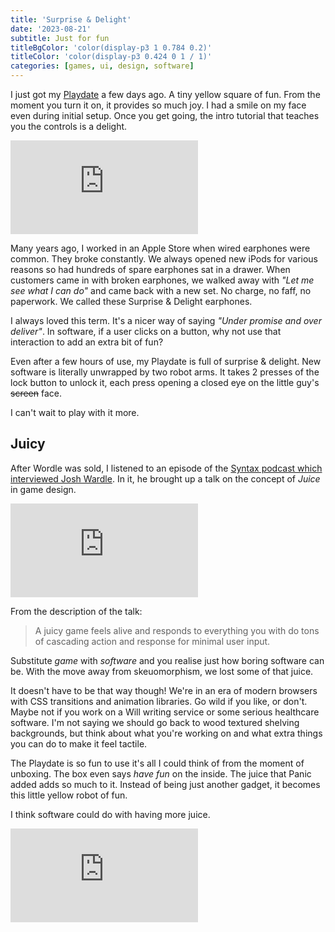 ```yaml
---
title: 'Surprise & Delight'
date: '2023-08-21'
subtitle: Just for fun
titleBgColor: 'color(display-p3 1 0.784 0.2)'
titleColor: 'color(display-p3 0.424 0 1 / 1)'
categories: [games, ui, design, software]
---
```


I just got my [Playdate](https://play.date/) a few days ago. A tiny yellow square of fun. From the moment you turn it on, it provides so much joy. I had a smile on my face even during initial setup. Once you get going, the intro tutorial that teaches you the controls is a delight.

<iframe  src="https://www.youtube.com/embed/8lptw3f7LO4" title="YouTube video player" frameborder="0" allow="accelerometer; autoplay; clipboard-write; encrypted-media; gyroscope; picture-in-picture; web-share" allowfullscreen></iframe>

Many years ago, I worked in an Apple Store when wired earphones were common. They broke constantly. We always opened new iPods for various reasons so had hundreds of spare earphones sat in a drawer. When customers came in with broken earphones, we walked away with _"Let me see what I can do"_ and came back with a new set. No charge, no faff, no paperwork. We called these Surprise & Delight earphones.

I always loved this term. It's a nicer way of saying _"Under promise and over deliver"_. In software, if a user clicks on a button, why not use that interaction to add an extra bit of fun?

Even after a few hours of use, my Playdate is full of surprise & delight. New software is literally unwrapped by two robot arms. It takes 2 presses of the lock button to unlock it, each press opening a closed eye on the little guy's ~~screen~~ face.

I can't wait to play with it more.

## Juicy

After Wordle was sold, I listened to an episode of the [Syntax podcast which interviewed Josh Wardle](https://open.spotify.com/episode/4wpsgfXprwWN4QzyaDkX3Z?si=b10e178af6e640ff). In it, he brought up a talk on the concept of _Juice_ in game design.

<iframe src="https://www.youtube.com/embed/Fy0aCDmgnxg" title="YouTube video player" frameborder="0" allow="accelerometer; autoplay; clipboard-write; encrypted-media; gyroscope; picture-in-picture; web-share" allowfullscreen></iframe>

From the description of the talk:

> A juicy game feels alive and responds to everything you with do tons of cascading action and response for minimal user input.

Substitute _game_ with _software_ and you realise just how boring software can be. With the move away from skeuomorphism, we lost some of that juice.

It doesn't have to be that way though! We're in an era of modern browsers with CSS transitions and animation libraries. Go wild if you like, or don't. Maybe not if you work on a Will writing service or some serious healthcare software. I'm not saying we should go back to wood textured shelving backgrounds, but think about what you're working on and what extra things you can do to make it feel tactile.

The Playdate is so fun to use it's all I could think of from the moment of unboxing. The box even says _have fun_ on the inside. The juice that Panic added adds so much to it. Instead of being just another gadget, it becomes this little yellow robot of fun.

I think software could do with having more juice.

<iframe src="https://www.youtube.com/embed/HdF3CnFvxg4" title="YouTube video player" frameborder="0" allow="accelerometer; autoplay; clipboard-write; encrypted-media; gyroscope; picture-in-picture; web-share" allowfullscreen></iframe>

